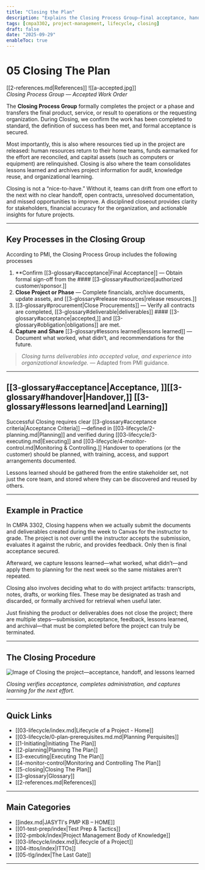 ```yaml
---
title: "Closing the Plan"
description: "Explains the Closing Process Group—final acceptance, handoff, resource release, and lessons learned."
tags: [cmpa3302, project-management, lifecycle, closing]
draft: false
date: "2025-09-29"
enableToc: true
---
```

# 05 Closing The Plan
 [[2-references.md|References]]
![[a-accepted.jpg]]  
*Closing Process Group — Accepted Work Order*

The **Closing Process Group** formally completes the project or a phase and transfers the final product, service, or result to operations or the requesting organization. During Closing, we confirm the work has been completed to standard, the definition of success has been met, and formal acceptance is secured. 

Most importantly, this is also where resources tied up in the project are released: human resources return to their home teams, funds earmarked for the effort are reconciled, and capital assets (such as computers or equipment) are relinquished. Closing is also where the team consolidates lessons learned and archives project information for audit, knowledge reuse, and organizational learning. 

Closing is not a “nice-to-have.” Without it, teams can drift from one effort to the next with no clear handoff, open contracts, unresolved documentation, and missed opportunities to improve. A disciplined closeout provides clarity for stakeholders, financial accuracy for the organization, and actionable insights for future projects. 

---

## Key Processes in the Closing Group

According to PMI, the Closing Process Group includes the following processes

1. **Confirm [[3-glossary#acceptance|Final Acceptance]] — Obtain formal sign-off from the #### [[3-glossary#authorized|authorized customer/sponsor.]]  
2. **Close Project or Phase** — Complete financials, archive documents, update assets, and [[3-glossary#release resources|release resources.]]  
3. [[3-glossary#procurement|Close Procurements]] — Verify all contracts are completed, [[3-glossary#deliverable|deliverables]] #### [[3-glossary#acceptance|accepted,]] and [[3-glossary#obligation|obligations]] are met.  
4. **Capture and Share** [[3-glossary#lessons learned|lessons learned]] — Document what worked, what didn’t, and recommendations for the future.  

> *Closing turns deliverables into accepted value, and experience into organizational knowledge.* — Adapted from PMI guidance.
---

## [[3-glossary#acceptance|Acceptance, ]][[3-glossary#handover|Handover,]] [[3-glossary#lessons learned|and Learning]]

Successful Closing requires clear [[3-glossary#acceptance criteria|Acceptance Criteria]]  —defined in [[03-lifecycle/2-planning.md|Planning]] and verified during [[03-lifecycle/3-executing.md|Executing]] and [[03-lifecycle/4-monitor-control.md|Monitoring & Controlling.]] Handover to operations (or the customer) should be planned, with training, access, and support arrangements documented.  

Lessons learned should be gathered from the entire stakeholder set, not just the core team, and stored where they can be discovered and reused by others.

---

## Example in Practice

In CMPA 3302, Closing happens when we actually submit the documents and deliverables created during the week to Canvas for the instructor to grade. The project is not over until the instructor accepts the submission, evaluates it against the rubric, and provides feedback. Only then is final acceptance secured.  

Afterward, we capture lessons learned—what worked, what didn’t—and apply them to planning for the next week so the same mistakes aren’t repeated.  

Closing also involves deciding what to do with project artifacts: transcripts, notes, drafts, or working files. These may be designated as trash and discarded, or formally archived for retrieval when useful later.  

Just finishing the product or deliverables does not close the project; there are multiple steps—submission, acceptance, feedback, lessons learned, and archival—that must be completed before the project can truly be terminated.

---

## The Closing Procedure

![Image of Closing the project—acceptance, handoff, and lessons learned](close.jpg)  

*Closing verifies acceptance, completes administration, and captures learning for the next effort.*  

---
## Quick Links
- [[03-lifecycle/index.md|Lifecycle of a Project - Home]]
- [[03-lifecycle/0-plan-prerequisites.md.md|Planning Perquisites]]
- [[1-Initiating|Initiating The Plan]]
- [[2-planning|Planning The Plan]]
- [[3-executing|Executing The Plan]]
- [[4-monitor-control|Monitoring and Controlling The Plan]]
- [[5-closing|Closing The Plan]]
- [[3-glossary|Glossary]]
- [[2-references.md|References]]

---
## Main Categories
- [[index.md|JASYTI's PMP KB – HOME]]
- [[01-test-prep/index|Test Prep & Tactics]]
- [[02-pmbok/index|Project Management Body of Knowledge]]
- [[03-lifecycle/index.md|Lifecycle of a Project]]
- [[04-ittos/index|ITTOs]]
- [[05-tlg/index|The Last Gate]]

---
